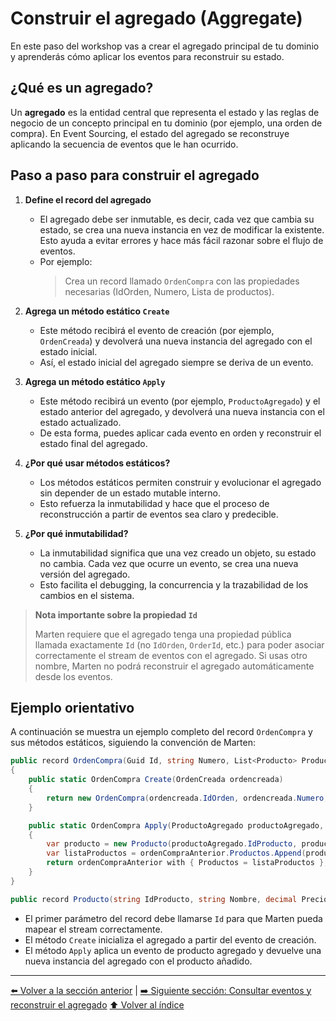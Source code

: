 # Construir el agregado (Aggregate)

En este paso del workshop vas a crear el agregado principal de tu dominio y aprenderás cómo aplicar los eventos para reconstruir su estado.

## ¿Qué es un agregado?

Un **agregado** es la entidad central que representa el estado y las reglas de negocio de un concepto principal en tu dominio (por ejemplo, una orden de compra). En Event Sourcing, el estado del agregado se reconstruye aplicando la secuencia de eventos que le han ocurrido.

## Paso a paso para construir el agregado

1. **Define el record del agregado**
   - El agregado debe ser inmutable, es decir, cada vez que cambia su estado, se crea una nueva instancia en vez de modificar la existente. Esto ayuda a evitar errores y hace más fácil razonar sobre el flujo de eventos.
   - Por ejemplo:
     > Crea un record llamado `OrdenCompra` con las propiedades necesarias (IdOrden, Numero, Lista de productos).

2. **Agrega un método estático `Create`**
   - Este método recibirá el evento de creación (por ejemplo, `OrdenCreada`) y devolverá una nueva instancia del agregado con el estado inicial.
   - Así, el estado inicial del agregado siempre se deriva de un evento.

3. **Agrega un método estático `Apply`**
   - Este método recibirá un evento (por ejemplo, `ProductoAgregado`) y el estado anterior del agregado, y devolverá una nueva instancia con el estado actualizado.
   - De esta forma, puedes aplicar cada evento en orden y reconstruir el estado final del agregado.

4. **¿Por qué usar métodos estáticos?**
   - Los métodos estáticos permiten construir y evolucionar el agregado sin depender de un estado mutable interno.
   - Esto refuerza la inmutabilidad y hace que el proceso de reconstrucción a partir de eventos sea claro y predecible.

5. **¿Por qué inmutabilidad?**
   - La inmutabilidad significa que una vez creado un objeto, su estado no cambia. Cada vez que ocurre un evento, se crea una nueva versión del agregado.
   - Esto facilita el debugging, la concurrencia y la trazabilidad de los cambios en el sistema.

> **Nota importante sobre la propiedad `Id`**
>
> Marten requiere que el agregado tenga una propiedad pública llamada exactamente `Id` (no `IdOrden`, `OrderId`, etc.) para poder asociar correctamente el stream de eventos con el agregado. Si usas otro nombre, Marten no podrá reconstruir el agregado automáticamente desde los eventos.

## Ejemplo orientativo

A continuación se muestra un ejemplo completo del record `OrdenCompra` y sus métodos estáticos, siguiendo la convención de Marten:

```csharp
public record OrdenCompra(Guid Id, string Numero, List<Producto> Productos)
{
    public static OrdenCompra Create(OrdenCreada ordencreada)
    {
        return new OrdenCompra(ordencreada.IdOrden, ordencreada.Numero, []);
    }

    public static OrdenCompra Apply(ProductoAgregado productoAgregado, OrdenCompra ordenCompraAnterior)
    {
        var producto = new Producto(productoAgregado.IdProducto, productoAgregado.Nombre, productoAgregado.Precio);
        var listaProductos = ordenCompraAnterior.Productos.Append(producto).ToList();
        return ordenCompraAnterior with { Productos = listaProductos };
    }
}

public record Producto(string IdProducto, string Nombre, decimal Precio);
```

- El primer parámetro del record debe llamarse `Id` para que Marten pueda mapear el stream correctamente.
- El método `Create` inicializa el agregado a partir del evento de creación.
- El método `Apply` aplica un evento de producto agregado y devuelve una nueva instancia del agregado con el producto añadido.

---

[⬅️ Volver a la sección anterior](./persistencia-eventos-marten.md) | [➡️ Siguiente sección: Consultar eventos y reconstruir el agregado](./consultar-eventos-y-reconstruir-agregado.md)
[⬆️ Volver al índice](../README.md)